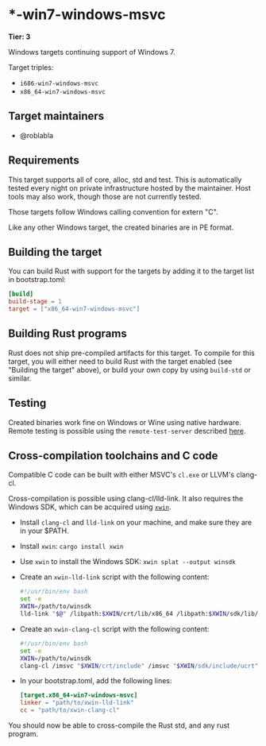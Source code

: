 # \*-win7-windows-msvc

**Tier: 3**

Windows targets continuing support of Windows 7.

Target triples:
- `i686-win7-windows-msvc`
- `x86_64-win7-windows-msvc`

## Target maintainers

- @roblabla

## Requirements

This target supports all of core, alloc, std and test. This is automatically
tested every night on private infrastructure hosted by the maintainer. Host
tools may also work, though those are not currently tested.

Those targets follow Windows calling convention for extern "C".

Like any other Windows target, the created binaries are in PE format.

## Building the target

You can build Rust with support for the targets by adding it to the target list in bootstrap.toml:

```toml
[build]
build-stage = 1
target = ["x86_64-win7-windows-msvc"]
```

## Building Rust programs

Rust does not ship pre-compiled artifacts for this target. To compile for this
target, you will either need to build Rust with the target enabled (see
"Building the target" above), or build your own copy by using `build-std` or
similar.

## Testing

Created binaries work fine on Windows or Wine using native hardware. Remote
testing is possible using the `remote-test-server` described [here](https://rustc-dev-guide.rust-lang.org/tests/running.html#running-tests-on-a-remote-machine).

## Cross-compilation toolchains and C code

Compatible C code can be built with either MSVC's `cl.exe` or LLVM's clang-cl.

Cross-compilation is possible using clang-cl/lld-link. It also requires the
Windows SDK, which can be acquired using [`xwin`](https://github.com/Jake-Shadle/xwin).

- Install `clang-cl` and `lld-link` on your machine, and make sure they are in
  your $PATH.
- Install `xwin`: `cargo install xwin`
- Use `xwin` to install the Windows SDK: `xwin splat --output winsdk`
- Create an `xwin-lld-link` script with the following content:

  ```bash
  #!/usr/bin/env bash
  set -e
  XWIN=/path/to/winsdk
  lld-link "$@" /libpath:$XWIN/crt/lib/x86_64 /libpath:$XWIN/sdk/lib/um/x86_64 /libpath:$XWIN/sdk/lib/ucrt/x86_64
  ```

- Create an `xwin-clang-cl` script with the following content:

  ```bash
  #!/usr/bin/env bash
  set -e
  XWIN=/path/to/winsdk
  clang-cl /imsvc "$XWIN/crt/include" /imsvc "$XWIN/sdk/include/ucrt" /imsvc "$XWIN/sdk/include/um" /imsvc "$XWIN/sdk/include/shared" --target="x86_64-pc-windows-msvc" "$@"
  ```

- In your bootstrap.toml, add the following lines:

  ```toml
  [target.x86_64-win7-windows-msvc]
  linker = "path/to/xwin-lld-link"
  cc = "path/to/xwin-clang-cl"
  ```

You should now be able to cross-compile the Rust std, and any rust program.
